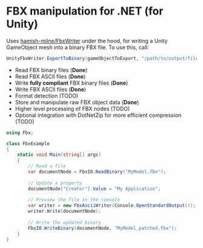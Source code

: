 # FBX manipulation for .NET (for Unity)

Uses [hamish-milne/FbxWriter](https://github.com/hamish-milne/FbxWriter) under the hood, for writing a Unity GameObject mesh into a binary FBX file. To use this, call:
```csharp
UnityFbxWriter.ExportToBinary(gameObjectToExport, "/path/to/output/file");
```

- Read FBX binary files (**Done**)
- Read FBX ASCII files (**Done**)
- Write **fully compliant** FBX binary files (**Done**)
- Write FBX ASCII files (**Done**)
- Format detection (TODO)
- Store and manipulate raw FBX object data (**Done**)
- Higher level processing of FBX nodes (TODO)
- Optional integration with DotNetZip for more efficient compression (TODO)

```csharp
using Fbx;

class FbxExample
{
	static void Main(string[] args)
	{
		// Read a file
		var documentNode = FbxIO.ReadBinary("MyModel.fbx");
		
		// Update a property
		documentNode["Creator"].Value = "My Application";
		
		// Preview the file in the console
		var writer = new FbxAsciiWriter(Console.OpenStandardOutput());
		writer.Write(documentNode);
		
		// Write the updated binary
		FbxIO.WriteBinary(documentNode, "MyModel_patched.fbx");
	}
}
```

